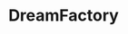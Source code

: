---
blog: https://blog.dreamfactory.com/
codehost: https://github.com/dreamfactorysoftware/dreamfactory
facebook: https://facebook.com/dfsoftwareinc
linkedin: https://linkedin.com/company/dreamfactory-software
logohandle: dreamfactory
sort: dreamfactory
title: DreamFactory
twitter: https://x.com/dfsoftwareinc
website: https://www.dreamfactory.com/
wikipedia: https://en.wikipedia.org/wiki/DreamFactory_Software
youtube: https://youtube.com/channel/UCZEEBhAmBWMi8x9diJK5Pyw
---